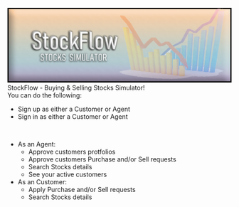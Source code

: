 <a href="https://stockflow-17.herokuapp.com"><img src="StockFlow\AgentSignUp\assets\StockFlow Banner.png" alt=""></a><br/>
StockFlow - Buying & Selling Stocks Simulator!<br/>
You can do the following:<br/>

* Sign up as either a Customer or Agent <br/>
* Sign in as either a Customer or Agent <br/>
<br/>

* As an Agent: <br/>
  * Approve customers protfolios <br/>
  * Approve customers Purchase and/or Sell requests <br/>
  * Search Stocks details <br/>
  * See your active customers <br/>
* As an Customer: <br/>
  * Apply Purchase and/or Sell requests <br/>
  * Search Stocks details <br/>
